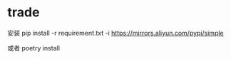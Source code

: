 # trade

安装
pip install -r requirement.txt -i https://mirrors.aliyun.com/pypi/simple

或者
poetry install

